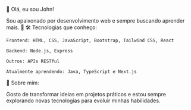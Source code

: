 👋 Olá, eu sou John!

Sou apaixonado por desenvolvimento web e sempre buscando aprender mais. 🚀
🛠️ Tecnologias que conheço:

    Frontend: HTML, CSS, JavaScript, Bootstrap, Tailwind CSS, React

    Backend: Node.js, Express

    Outros: APIs RESTful

    Atualmente aprendendo: Java, TypeScript e Next.js

🌱 Sobre mim:

Gosto de transformar ideias em projetos práticos e estou sempre explorando novas tecnologias para evoluir minhas habilidades.
